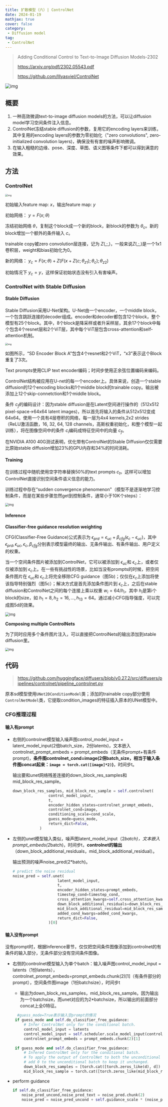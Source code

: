 ```yaml
---
title: 扩散模型（六）| ControlNet
date: 2024-01-19
mathjax: true
cover: false
category:
 - Diffusion model
tag:
 - ControlNet
---
```


> Adding Conditional Control to Text-to-Image Diffusion Models-2302
>
> https://arxiv.org/pdf/2302.05543.pdf
>
> https://github.com/lllyasviel/ControlNet

![img](https://lichtung612.eos-beijing-1.cmecloud.cn/2024/6-diffusion-models/0.jpg)

## 概要

1. 一种高效微调text-to-image diffusion models的方法，可以让diffusion model学习空间条件注入信息。
2. ControlNet冻结stable diffusion的参数，复用它的encoding layers来训练，其中复用的encoding layers的参数为零初始化（"zero convolutions", zero-initialized convolution layers)，确保没有有害的噪声影响微调。
3. 在输入粗糙的边缘、pose、深度、草图、语义图等条件下都可以得到满意的效果。

## 方法

### ControlNet

<img src="https://lichtung612.eos-beijing-1.cmecloud.cn/2024/6-diffusion-models/1.jpg" alt="img" style="zoom:50%;" />

初始输入feature map: $x$，输出feature map: $y$

初始网络： $y = F(x;\theta)$

冻结初始网络 $\theta$，复制这个block成一个新的block，新block的参数为 $\theta_c$。新的block增加一个额外的条件输入 $c$。

trainable copy被zero convolution层连接，记为 $Z(,;,)$，一般来说$Z(,;,)$是一个1x1卷积层，weight和bias初始化为0。

新的网络： $y_c = F(x;\theta)+Z(F(x+Z(c;\theta_{z1});\theta_c);\theta_{z2})$

初始情况下 $y_c = y$，这样保证初始状态没有引入有害噪声。

### ControlNet with Stable Diffusion

#### Stable Diffusion

Stable Diffusion采用U-Net架构。U-Net由一个encoder，一个middle block，一个包含跳跃连接的decoder组成。encoder和decoder都包含12个block，整个模型有25个block。其中，8个block是降采样或者升采样层，其余17个block中每个包含4个resnet层和2个ViT层，其中每个ViT层包含cross-attention和self-attention机制。

<img src="https://lichtung612.eos-beijing-1.cmecloud.cn/2024/6-diffusion-models/2.jpg" alt="img" style="zoom:50%;" />

如图所示，“SD Encoder Block A"包含4个resnet和2个ViT，“x3”表示这个Block重复了3次。

Text prompts使用CLIP text encoder编码；时间步使用正余弦位置编码来编码。

ControlNet结构被应用在U-net的每一个encoder上。具体来说，创造一个stable diffusion的12个encoding blocks和1个middle block的trainable copy。输出被添加上12个skip-connetction和1个middle block。

条件 $c_f$的编码设计：因为stable diffusion是在Latent空间进行操作的（512x512 pixel-space->64x64 latent images)，所以首先将输入的条件从512x512变成64x64。使用一个具有4层卷积的网络，每一层为4x4 kernels,2x2 strides（ReLU激活函数，16, 32, 64, 128 channels，高斯权重初始化，和整个模型一起训练），将在图像空间中的条件 $c_i$编码成特征空间中的向量 $c_f$。

在NVIDIA A100 40G测试表明，优化带有ControlNet的Stable Diffusion仅仅需要比原始stable diffusion增加23%的GPU内存和34%的时间消耗。

#### Training

在训练过程中随机使用空字符串替换50%的text prompts $c_t$。这样可以增加ControlNet直接识别空间条件语义信息的能力。

训练过程中存在“sudden convergence phenomenon"（模型不是逐渐地学习控制条件，而是在某些步骤忽然get到控制条件，通常小于10K个steps）：

<img src="https://lichtung612.eos-beijing-1.cmecloud.cn/2024/6-diffusion-models/3.jpg" alt="img" style="zoom:67%;" />

#### Inference

**Classifier-free guidance resolution weighting**

CFG(Classifier-Free Guidance)公式表示为 $\epsilon_{prd} = \epsilon_{uc}+\beta_{cfg}(\epsilon_c-\epsilon_{uc})$，其中 $\epsilon_{prd},\epsilon_{uc},\epsilon_c,\beta_{cfg}$分别表示模型最终的输出、无条件输出、有条件输出、用户定义的权重。

当一个空间条件图片被添加到ControlNet，它可以被添加到 $\epsilon_{uc}$和 $\epsilon_c$上，或者仅仅被添加到 $\epsilon_c$上。在一些有挑战性的场景，比如当没有prompts的时候，把空间条件图片在 $\epsilon_{uc}$和 $\epsilon_c$上将完全移除CFG guidance（图5b)；仅仅在$\epsilon_c$上添加将使该指导特别强烈（图5c）；解决方式是首先添加条件图片到 $\epsilon_c$上，之后在stable diffusion和ControlNet之间的每个连接上乘以权重 $w_i=64/h_i$，其中 $h_i$是第i个block的size，如 $h_1=8,h_2=16,...,h_{13}=64$。通过减小CFG指导强度，可以完成图5d的效果。

<img src="https://lichtung612.eos-beijing-1.cmecloud.cn/2024/6-diffusion-models/4.jpg" alt="img" style="zoom:80%;" />

**Composing multiple ControlNets**

为了同时应用多个条件图片注入，可以直接把ControlNets的输出添加到stable diffusion里。

<img src="https://lichtung612.eos-beijing-1.cmecloud.cn/2024/6-diffusion-models/5.jpg" alt="img" style="zoom:67%;" />

## 代码

>   https://github.com/huggingface/diffusers/blob/v0.27.2/src/diffusers/pipelines/controlnet/pipeline_controlnet.py

原本sd模型使用`UNet2DConditionModel`类；添加的trainable copy部分使用`ControlNetModel`类，它提取condition_images的特征插入原本的UNet模型中。

### CFG推理过程

#### 输入有prompt

- 右侧的controlnet模型输入噪声图control_model_input = latent_model_input(2倍batch_size，2份latents)，文本嵌入controlnet_prompt_embeds = prompt_embeds（无条件prompt+有条件prompt)，**条件图controlnet_cond=image(2倍batch_size，相当于输入条件图concat起来：`image = torch.cat([image]*2)`)**，时间步t。

  输出要和unet网络残差连接的down_block_res_samples和mid_block_res_sample。

    ```Python
    down_block_res_samples, mid_block_res_sample = self.controlnet(
                    control_model_input,
                    t,
                    encoder_hidden_states=controlnet_prompt_embeds,
                    controlnet_cond=image,
                    conditioning_scale=cond_scale,
                    guess_mode=guess_mode,
                    return_dict=False,
                )
    ```

- 左侧的unet模型输入类似，噪声图latent_model_input（2*batch)，文本嵌入prompt_embeds(2*batch)，时间步t，**controlnet的输出**（down_block_additional_residuals，mid_block_additional_residual）。

  输出预测的噪声noise_pred(2*batch)。

    ```Python
    # predict the noise residual
    noise_pred = self.unet(
                        latent_model_input,
                        t,
                        encoder_hidden_states=prompt_embeds,
                        timestep_cond=timestep_cond,
                        cross_attention_kwargs=self.cross_attention_kwargs,
                        down_block_additional_residuals=down_block_res_samples,
                        mid_block_additional_residual=mid_block_res_sample,
                        added_cond_kwargs=added_cond_kwargs,
                        return_dict=False,
                    )[0]
    ```

#### 输入没有prompt

没有prompt时，根据Inference章节，仅仅把空间条件图像添加到controlnet的有条件的输入部分，无条件部分没有空间条件图像。

- 右侧的controlnet模型输入为单个batch：输入噪声图control_model_input = latents（1份latents），controlnet_prompt_embeds=prompt_embeds.chunk(2)[1]（有条件部分的prompt），空间条件图image（1份batchsize），时间步t
  -  输出为down_block_res_samples，mid_block_res_sample。因为输出为一个batchsize，而unet对应的为2*batchsize，所以输出的前面部分concat上全0特征。

   ```Python
     #guess_mode=True表示输入空prompt的情况
    if guess_mode and self.do_classifier_free_guidance:
        # Infer ControlNet only for the conditional batch.
        control_model_input = latents
        control_model_input = self.scheduler.scale_model_input(control_model_input, t)
        controlnet_prompt_embeds = prompt_embeds.chunk(2)[1]
    
    if guess_mode and self.do_classifier_free_guidance:
        # Infered ControlNet only for the conditional batch.
        # To apply the output of ControlNet to both the unconditional and conditional batches,
        # add 0 to the unconditional batch to keep it unchanged.
        down_block_res_samples = [torch.cat([torch.zeros_like(d), d]) for d in down_block_res_samples]
        mid_block_res_sample = torch.cat([torch.zeros_like(mid_block_res_sample), mid_block_res_sample])
   ```
- perform guidance

    ```Python
    if self.do_classifier_free_guidance:
        noise_pred_uncond,noise_pred_text = noise_pred.chunk(2)
        noise_pred = noise_pred_uncond + self.guidance_scale * (noise_pred_text - noise_pred_uncond)
    ```
